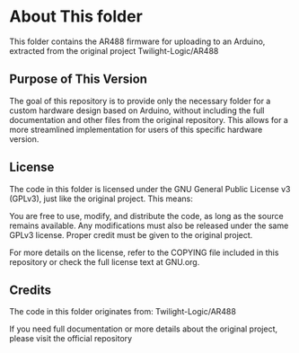 # About This folder
This folder contains the AR488 firmware for uploading to an Arduino, extracted from the original project Twilight-Logic/AR488

## Purpose of This Version
The goal of this repository is to provide only the necessary folder for a custom hardware design based on Arduino, without including the full documentation and other files from the original repository. This allows for a more streamlined implementation for users of this specific hardware version.

## License
The code in this folder is licensed under the GNU General Public License v3 (GPLv3), just like the original project. This means:

You are free to use, modify, and distribute the code, as long as the source remains available.
Any modifications must also be released under the same GPLv3 license.
Proper credit must be given to the original project.

For more details on the license, refer to the COPYING file included in this repository or check the full license text at GNU.org.

## Credits
The code in this folder originates from:
Twilight-Logic/AR488

If you need full documentation or more details about the original project, please visit the official repository
